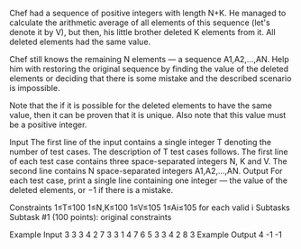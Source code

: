 Chef had a sequence of positive integers with length N+K. He managed to calculate the arithmetic average of all elements of this sequence (let's denote it by V), but then, his little brother deleted K elements from it. All deleted elements had the same value.

Chef still knows the remaining N elements — a sequence A1,A2,…,AN. Help him with restoring the original sequence by finding the value of the deleted elements or deciding that there is some mistake and the described scenario is impossible.

Note that the if it is possible for the deleted elements to have the same value, then it can be proven that it is unique. Also note that this value must be a positive integer.

Input
The first line of the input contains a single integer T denoting the number of test cases. The description of T test cases follows.
The first line of each test case contains three space-separated integers N, K and V.
The second line contains N space-separated integers A1,A2,…,AN.
Output
For each test case, print a single line containing one integer — the value of the deleted elements, or −1 if there is a mistake.

Constraints
1≤T≤100
1≤N,K≤100
1≤V≤105
1≤Ai≤105 for each valid i
Subtasks
Subtask #1 (100 points): original constraints

Example Input
3
3 3 4
2 7 3
3 1 4
7 6 5
3 3 4
2 8 3
Example Output
4
-1
-1
